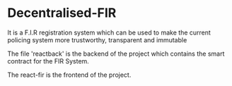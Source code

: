 # Decentralised-FIR
It is a F.I.R registration system which can be used to make the current policing system more trustworthy, transparent and immutable

The file 'reactback' is the backend of the project which contains the smart contract for the FIR System.


The react-fir is the frontend of the project.
